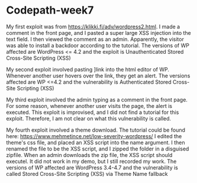 # Codepath-week7

My first exploit was from https://klikki.fi/adv/wordpress2.html. I made a comment in the front page, and I pasted a super large XSS injection into the text field. I then viewed the comment as an admin. Apparently, the visitor was able to install a backdoor according to the tutorial. The versions of WP affected are WordPress <= 4.2  and the exploit is Unauthenticated Stored Cross-Site Scripting (XSS)

My second exploit involved pasting <a href="[caption code=">]</a><a title=" onmouseover=alert('test')  ">link</a> into the html editor of WP. Whenever another user hovers over the link, they get an alert. The versions affected are WP <=4.2 and the vulnerability is Authenticated Stored Cross-Site Scripting (XSS)

My third exploit involved the admin typing <script>alert(1)</script> as a comment in the front page. For some reason, whenever another user visits the page, the alert is executed. This exploit is improvised, and I did not find a tutorial for this exploit. Therefore, I am not clear on what this vulnerability is called.

My fourth exploit involved a theme download. The tutorial could be found here: https://www.mehmetince.net/low-severity-wordpress/
I edited the theme's css file, and placed an XSS script into the name argument. I then renamed the file to be the XSS script, and I zipped the folder in a disguised zipfile. When an admin downloads the zip file, the XSS script should executel. It did not work in my demo, but I still recorded my work. The versions of WP affected are WordPress 3.4-4.7 and the vulnerability is called Stored Cross-Site Scripting (XSS) via Theme Name fallback
